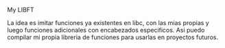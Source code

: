 My LIBFT

La idea es imitar funciones ya  existentes en libc, con las mias propias y luego funciones adicionales con encabezados
especificos.
Asi puedo compilar mi propia libreria de funciones para usarlas en proyectos futuros.
